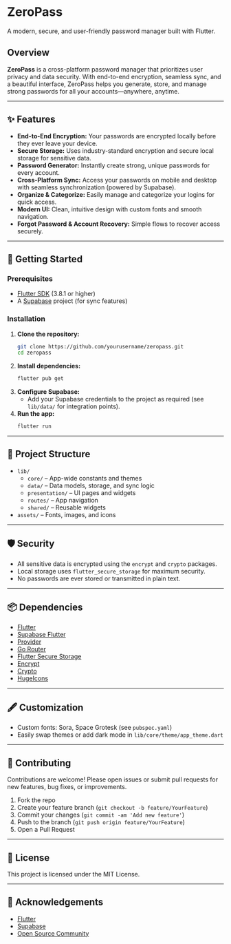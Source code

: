 # ZeroPass

A modern, secure, and user-friendly password manager built with Flutter.

## Overview

**ZeroPass** is a cross-platform password manager that prioritizes user privacy and data security. With end-to-end encryption, seamless sync, and a beautiful interface, ZeroPass helps you generate, store, and manage strong passwords for all your accounts—anywhere, anytime.

---

## ✨ Features

- **End-to-End Encryption:** Your passwords are encrypted locally before they ever leave your device.
- **Secure Storage:** Uses industry-standard encryption and secure local storage for sensitive data.
- **Password Generator:** Instantly create strong, unique passwords for every account.
- **Cross-Platform Sync:** Access your passwords on mobile and desktop with seamless synchronization (powered by Supabase).
- **Organize & Categorize:** Easily manage and categorize your logins for quick access.
- **Modern UI:** Clean, intuitive design with custom fonts and smooth navigation.
- **Forgot Password & Account Recovery:** Simple flows to recover access securely.

---

## 🚀 Getting Started

### Prerequisites
- [Flutter SDK](https://flutter.dev/docs/get-started/install) (3.8.1 or higher)
- A [Supabase](https://supabase.com/) project (for sync features)

### Installation

1. **Clone the repository:**
   ```bash
   git clone https://github.com/yourusername/zeropass.git
   cd zeropass
   ```
2. **Install dependencies:**
   ```bash
   flutter pub get
   ```
3. **Configure Supabase:**
   - Add your Supabase credentials to the project as required (see `lib/data/` for integration points).
4. **Run the app:**
   ```bash
   flutter run
   ```

---

## 📁 Project Structure

- `lib/`
  - `core/` – App-wide constants and themes
  - `data/` – Data models, storage, and sync logic
  - `presentation/` – UI pages and widgets
  - `routes/` – App navigation
  - `shared/` – Reusable widgets
- `assets/` – Fonts, images, and icons

---

## 🛡️ Security
- All sensitive data is encrypted using the `encrypt` and `crypto` packages.
- Local storage uses `flutter_secure_storage` for maximum security.
- No passwords are ever stored or transmitted in plain text.

---

## 📦 Dependencies
- [Flutter](https://flutter.dev/)
- [Supabase Flutter](https://pub.dev/packages/supabase_flutter)
- [Provider](https://pub.dev/packages/provider)
- [Go Router](https://pub.dev/packages/go_router)
- [Flutter Secure Storage](https://pub.dev/packages/flutter_secure_storage)
- [Encrypt](https://pub.dev/packages/encrypt)
- [Crypto](https://pub.dev/packages/crypto)
- [HugeIcons](https://pub.dev/packages/hugeicons)

---

## 🖋️ Customization
- Custom fonts: Sora, Space Grotesk (see `pubspec.yaml`)
- Easily swap themes or add dark mode in `lib/core/theme/app_theme.dart`

---

## 🤝 Contributing

Contributions are welcome! Please open issues or submit pull requests for new features, bug fixes, or improvements.

1. Fork the repo
2. Create your feature branch (`git checkout -b feature/YourFeature`)
3. Commit your changes (`git commit -am 'Add new feature'`)
4. Push to the branch (`git push origin feature/YourFeature`)
5. Open a Pull Request

---

## 📄 License

This project is licensed under the MIT License.

---

## 🙏 Acknowledgements
- [Flutter](https://flutter.dev/)
- [Supabase](https://supabase.com/)
- [Open Source Community](https://github.com/)

